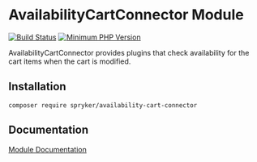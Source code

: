 # AvailabilityCartConnector Module
[![Build Status](https://travis-ci.org/spryker/availability-cart-connector.svg)](https://travis-ci.org/spryker/availability-cart-connector)
[![Minimum PHP Version](https://img.shields.io/badge/php-%3E%3D%207.3-8892BF.svg)](https://php.net/)

AvailabilityCartConnector provides plugins that check availability for the cart items when the cart is modified.

## Installation

```
composer require spryker/availability-cart-connector
```

## Documentation

[Module Documentation](https://academy.spryker.com/developing_with_spryker/module_guide/inventory/availability.html)
